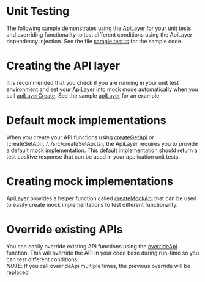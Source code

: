 # Unit Testing
The following sample demonstrates using the ApiLayer for your unit tests and overriding functionality to test different conditions using the ApiLayer dependency injection.  See the file [sample.test.ts](./sample.test.ts) for the sample code.

# Creating the API layer
It is recommended that you check if you are running in your unit test environment and set your ApiLayer into mock mode automatically when you call [apiLayerCreate](../../src/ApiLayer.ts). See the sample [apiLayer](../api/apiLayer.ts) for an example.

# Default mock implementations
When you create your API functions using [createGetApi](../../src/createGetApi.ts) or [createSetApi]../../src/createSetApi.ts), the ApiLayer requires you to provide a default mock implementation.  This default implementation should return a test positive response that can be used in your application unit tests.  

# Creating mock implementations
ApiLayer provides a helper function called [createMockApi](../../src/createMockApi.ts) that can be used to easily create mock implementations to test different functionality.  

# Override existing APIs
You can easily override existing API functions using the [overrideApi](../../src/overrideApi.ts) function. This will override the API in your code base during run-time so you can test different conditions.  
*NOTE*: If you call overrideApi multiple times, the previous override will be replaced
